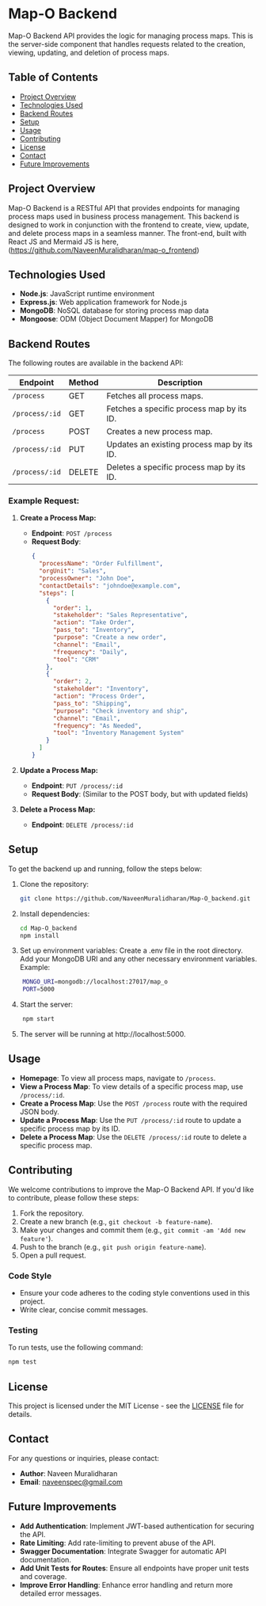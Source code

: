 # Map-O Backend

Map-O Backend API provides the logic for managing process maps. This is the server-side component that handles requests related to the creation, viewing, updating, and deletion of process maps.

## Table of Contents

- [Project Overview](#project-overview)
- [Technologies Used](#technologies-used)
- [Backend Routes](#backend-routes)
- [Setup](#setup)
- [Usage](#usage)
- [Contributing](#contributing)
- [License](#license)
- [Contact](#contact)
- [Future Improvements](#future-improvements)

## Project Overview

Map-O Backend is a RESTful API that provides endpoints for managing process maps used in business process management. This backend is designed to work in conjunction with the frontend to create, view, update, and delete process maps in a seamless manner. The front-end, built with React JS and Mermaid JS is here, (https://github.com/NaveenMuralidharan/map-o_frontend)

## Technologies Used

- **Node.js**: JavaScript runtime environment
- **Express.js**: Web application framework for Node.js
- **MongoDB**: NoSQL database for storing process map data
- **Mongoose**: ODM (Object Document Mapper) for MongoDB

## Backend Routes

The following routes are available in the backend API:

| Endpoint          | Method | Description                                                                 |
| ----------------- | ------ | --------------------------------------------------------------------------- |
| `/process`        | GET    | Fetches all process maps.                                                   |
| `/process/:id`    | GET    | Fetches a specific process map by its ID.                                   |
| `/process`        | POST   | Creates a new process map.                                                  |
| `/process/:id`    | PUT    | Updates an existing process map by its ID.                                  |
| `/process/:id`    | DELETE | Deletes a specific process map by its ID.                                   |

### Example Request:

1. **Create a Process Map:**

   - **Endpoint**: `POST /process`
   - **Request Body**:
     ```json
     {
       "processName": "Order Fulfillment",
       "orgUnit": "Sales",
       "processOwner": "John Doe",
       "contactDetails": "johndoe@example.com",
       "steps": [
         {
           "order": 1,
           "stakeholder": "Sales Representative",
           "action": "Take Order",
           "pass_to": "Inventory",
           "purpose": "Create a new order",
           "channel": "Email",
           "frequency": "Daily",
           "tool": "CRM"
         },
         {
           "order": 2,
           "stakeholder": "Inventory",
           "action": "Process Order",
           "pass_to": "Shipping",
           "purpose": "Check inventory and ship",
           "channel": "Email",
           "frequency": "As Needed",
           "tool": "Inventory Management System"
         }
       ]
     }
     ```

2. **Update a Process Map:**

   - **Endpoint**: `PUT /process/:id`
   - **Request Body**: (Similar to the POST body, but with updated fields)

3. **Delete a Process Map:**

   - **Endpoint**: `DELETE /process/:id`

## Setup

To get the backend up and running, follow the steps below:

1. Clone the repository:
   ```bash
   git clone https://github.com/NaveenMuralidharan/Map-O_backend.git
   ```
2. Install dependencies:
   ```bash
   cd Map-O_backend
   npm install
   ````
3. Set up environment variables:
Create a .env file in the root directory.
Add your MongoDB URI and any other necessary environment variables. Example:
```bash
    MONGO_URI=mongodb://localhost:27017/map_o
    PORT=5000
```
4. Start the server:
```bash
    npm start
```
5. The server will be running at http://localhost:5000.

## Usage

- **Homepage**: To view all process maps, navigate to `/process`.
- **View a Process Map**: To view details of a specific process map, use `/process/:id`.
- **Create a Process Map**: Use the `POST /process` route with the required JSON body.
- **Update a Process Map**: Use the `PUT /process/:id` route to update a specific process map by its ID.
- **Delete a Process Map**: Use the `DELETE /process/:id` route to delete a specific process map.

## Contributing

We welcome contributions to improve the Map-O Backend API. If you'd like to contribute, please follow these steps:

1. Fork the repository.
2. Create a new branch (e.g., `git checkout -b feature-name`).
3. Make your changes and commit them (e.g., `git commit -am 'Add new feature'`).
4. Push to the branch (e.g., `git push origin feature-name`).
5. Open a pull request.

### Code Style

- Ensure your code adheres to the coding style conventions used in this project.
- Write clear, concise commit messages.

### Testing

To run tests, use the following command:

```bash
npm test
```
## License

This project is licensed under the MIT License - see the [LICENSE](LICENSE) file for details.

## Contact

For any questions or inquiries, please contact:

- **Author**: Naveen Muralidharan
- **Email**: naveenspec@gmail.com 

## Future Improvements

- **Add Authentication**: Implement JWT-based authentication for securing the API.
- **Rate Limiting**: Add rate-limiting to prevent abuse of the API.
- **Swagger Documentation**: Integrate Swagger for automatic API documentation.
- **Add Unit Tests for Routes**: Ensure all endpoints have proper unit tests and coverage.
- **Improve Error Handling**: Enhance error handling and return more detailed error messages.
   
    
